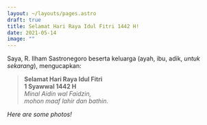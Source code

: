 ```yaml
---
layout: ~/layouts/pages.astro
draft: true
title: Selamat Hari Raya Idul Fitri 1442 H!
date: 2021-05-14
image: ""
---
```


Saya, R. Ilham Sastronegoro beserta keluarga (ayah, ibu, adik, _untuk sekarang_), mengucapkan:

> **Selamat Hari Raya Idul Fitri**\
> **1 Syawwal 1442 H**\
> _Minal Aidin wal Faidzin,_\
> _mohon maaf lahir dan bathin._

_Here are some photos!_
